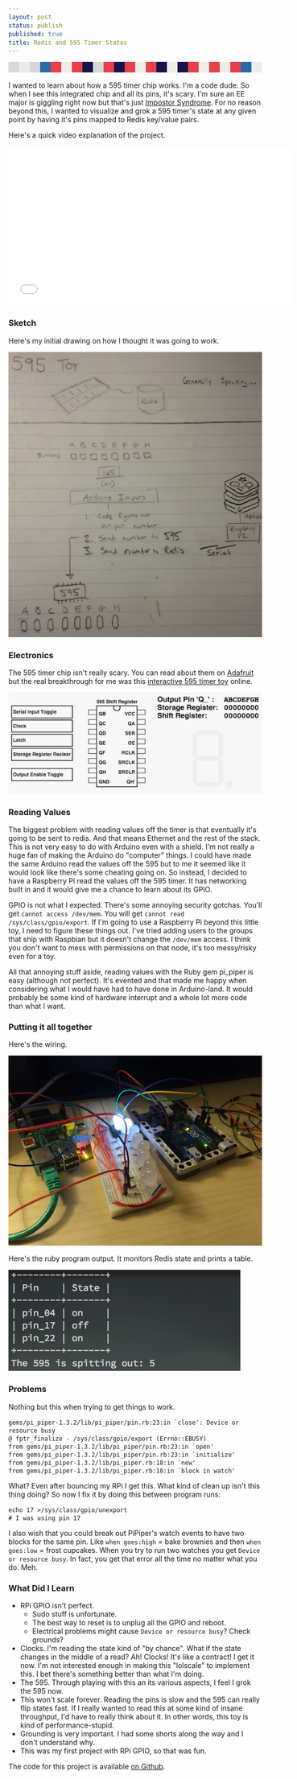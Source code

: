 ```yaml
---
layout: post
status: publish
published: true
title: Redis and 595 Timer States
---
```

![Pixel Ribbon](/ribbons/pixel-ribbon_air_mail.png)

I wanted to learn about how a 595 timer chip works.  I'm a code dude.  So when I see this integrated chip and all its pins, it's scary.  I'm sure an EE major is giggling right now but that's just [Impostor Syndrome](http://en.wikipedia.org/wiki/Impostor_syndrome).  For no reason beyond this, I wanted to visualize and grok a 595 timer's state at any given point by having it's pins mapped to Redis key/value pairs.

Here's a quick video explanation of the project.

<iframe width="560" height="315" src="//www.youtube.com/embed/k2rJjbI6A5A" frameborder="0" allowfullscreen></iframe>


### Sketch

Here's my initial drawing on how I thought it was going to work.

![595 Sketch](/uploads/2014/09/595_sketch.png)

### Electronics

The 595 timer chip isn't really scary.  You can read about them on [Adafruit](https://learn.adafruit.com/adafruit-arduino-lesson-4-eight-leds/the-74hc595-shift-register) but the real breakthrough for me was this [interactive 595 timer toy](http://conductiveresistance.com/2011/02/28/interactive-595-shift-register-simulator/) online.

![595 Simulator](/uploads/2014/09/595_simulator.png)

### Reading Values

The biggest problem with reading values off the timer is that eventually it's going to be sent to redis.  And that means Ethernet and the rest of the stack.  This is not very easy to do with Arduino even with a shield.  I'm not really a huge fan of making the Arduino do "computer" things.  I could have made the same Arduino read the values off the 595 but to me it seemed like it would look like there's some cheating going on.  So instead, I decided to have a Raspberry Pi read the values off the 595 timer.  It has networking built in and it would give me a chance to learn about its GPIO.

GPIO is not what I expected.  There's some annoying security gotchas.  You'll get `cannot access /dev/mem`.  You will get `cannot read /sys/class/gpio/export`.  If I'm going to use a Raspberry Pi beyond this little toy, I need to figure these things out.  I've tried adding users to the groups that ship with Raspbian but it doesn't change the `/dev/mem` access.  I think you don't want to mess with permissions on that node, it's too messy/risky even for a toy.

All that annoying stuff aside, reading values with the Ruby gem pi_piper is easy (although not perfect).  It's evented and that made me happy when considering what I would have had to have done in Arduino-land.  It would probably be some kind of hardware interrupt and a whole lot more code than what I want.

### Putting it all together

Here's the wiring.

![595 Simulator](/uploads/2014/09/595_together.png)

Here's the ruby program output.  It monitors Redis state and prints a table.

![595 Simulator](/uploads/2014/09/595_table.png)

### Problems

Nothing but this when trying to get things to work.

	gems/pi_piper-1.3.2/lib/pi_piper/pin.rb:23:in `close': Device or resource busy
	@ fptr_finalize - /sys/class/gpio/export (Errno::EBUSY)
	from gems/pi_piper-1.3.2/lib/pi_piper/pin.rb:23:in `open'
	from gems/pi_piper-1.3.2/lib/pi_piper/pin.rb:23:in `initialize'
	from gems/pi_piper-1.3.2/lib/pi_piper.rb:18:in `new'
	from gems/pi_piper-1.3.2/lib/pi_piper.rb:18:in `block in watch'

What?  Even after bouncing my RPi I get this.  What kind of clean up isn't this thing doing?  So now I fix it by doing this between program runs:

	echo 17 >/sys/class/gpio/unexport
	# I was using pin 17

I also wish that you could break out PiPiper's watch events to have two blocks for the same pin.  Like `when goes:high` = bake brownies and then `when goes:low` = frost cupcakes.  When you try to run two watches you get `Device or resource busy`.  In fact, you get that error all the time no matter what you do.  Meh.

### What Did I Learn

- RPi GPIO isn't perfect.
	- Sudo stuff is unfortunate.
	- The best way to reset is to unplug all the GPIO and reboot.
	- Electrical problems might cause `Device or resource busy`?  Check grounds?
- Clocks.  I'm reading the state kind of "by chance".  What if the state changes in the middle of a read?  Ah!  Clocks!  It's like a contract!  I get it now.  I'm not interested enough in making this "lolscale" to implement this.  I bet there's something better than what I'm doing.
- The 595.  Through playing with this an its various aspects, I feel I grok the 595 now.
- This won't scale forever.  Reading the pins is slow and the 595 can really flip states fast.  If I really wanted to read this at some kind of insane throughput, I'd have to really think about it.  In other words, this toy is kind of performance-stupid.
- Grounding is very important.  I had some shorts along the way and I don't understand why.
- This was my first project with RPi GPIO, so that was fun.

The code for this project is available [on Github](https://github.com/squarism/595_state).
